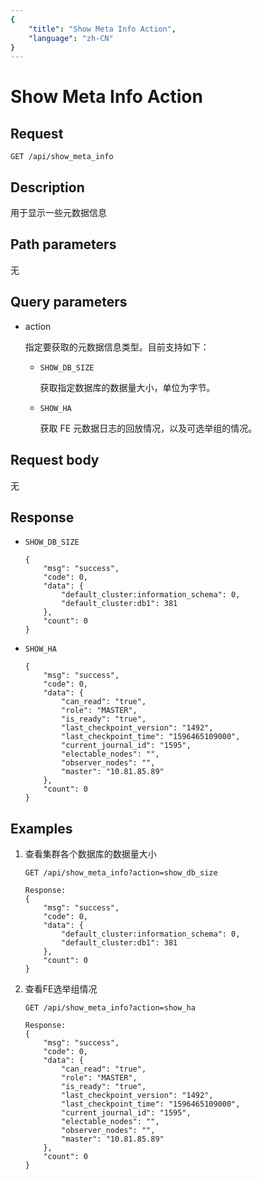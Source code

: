 ```yaml
---
{
    "title": "Show Meta Info Action",
    "language": "zh-CN"
}
---
```


# Show Meta Info Action

## Request

`GET /api/show_meta_info`

## Description

用于显示一些元数据信息
    
## Path parameters

无

## Query parameters

* action

    指定要获取的元数据信息类型。目前支持如下：
    
    * `SHOW_DB_SIZE`

        获取指定数据库的数据量大小，单位为字节。
        
    * `SHOW_HA`

        获取 FE 元数据日志的回放情况，以及可选举组的情况。

## Request body

无

## Response


* `SHOW_DB_SIZE`

    ```
    {
    	"msg": "success",
    	"code": 0,
    	"data": {
    		"default_cluster:information_schema": 0,
    		"default_cluster:db1": 381
    	},
    	"count": 0
    }
    ```
    
* `SHOW_HA`

    ```
    {
    	"msg": "success",
    	"code": 0,
    	"data": {
    		"can_read": "true",
    		"role": "MASTER",
    		"is_ready": "true",
    		"last_checkpoint_version": "1492",
    		"last_checkpoint_time": "1596465109000",
    		"current_journal_id": "1595",
    		"electable_nodes": "",
    		"observer_nodes": "",
    		"master": "10.81.85.89"
    	},
    	"count": 0
    }
    ```
    
## Examples

1. 查看集群各个数据库的数据量大小

    ```
    GET /api/show_meta_info?action=show_db_size
    
    Response:
    {
    	"msg": "success",
    	"code": 0,
    	"data": {
    		"default_cluster:information_schema": 0,
    		"default_cluster:db1": 381
    	},
    	"count": 0
    }
    ```
    
2. 查看FE选举组情况

    ```
    GET /api/show_meta_info?action=show_ha
    
    Response:
    {
    	"msg": "success",
    	"code": 0,
    	"data": {
    		"can_read": "true",
    		"role": "MASTER",
    		"is_ready": "true",
    		"last_checkpoint_version": "1492",
    		"last_checkpoint_time": "1596465109000",
    		"current_journal_id": "1595",
    		"electable_nodes": "",
    		"observer_nodes": "",
    		"master": "10.81.85.89"
    	},
    	"count": 0
    }
    ```
